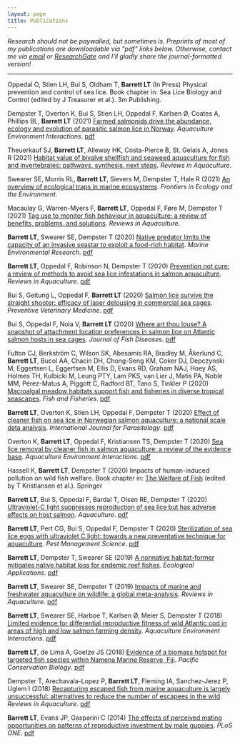 ```yaml
---
layout: page
title: Publications
---
```


*Research should not be paywalled, but sometimes is. Preprints of most of my publications are downloadable via "pdf" links below. Otherwise, contact me via [email](luke.barrett@unimelb.edu.au) or [ResearchGate](https://www.researchgate.net/profile/Luke_Barrett) and I'll gladly share the journal-formatted version!*

---

Oppedal O, Stien LH, Bui S, Oldham T, **Barrett LT** (In Press) Physical prevention and control of sea lice. Book chapter in: Sea Lice Biology and Control (edited by J Treasurer et al.). 3m Publishing.

Dempster T, Overton K, Bui S, Stien LH, Oppedal F, Karlsen Ø, Coates A, Phillips BL, **Barrett LT** (2021) [Farmed salmonids drive the abundance, ecology and evolution of parasitic salmon lice in Norway](https://doi.org/10.3354/aei00402). *Aquaculture Environment Interactions*. [pdf](pdfs/Dempster-et-al-2021-AEI-farmed-vs-wild-hosts.pdf)

Theuerkauf SJ, **Barrett LT**, Alleway HK, Costa-Pierce B, St. Gelais A, Jones R (2021) [Habitat value of bivalve shellfish and seaweed aquaculture for fish and invertebrates: pathways, synthesis, next steps](https://doi.org/10.1111/raq.12584). *Reviews in Aquaculture*.

Swearer SE, Morris RL, **Barrett LT**, Sievers M, Dempster T, Hale R (2021) [An overview of ecological traps in marine ecosystems](https://doi.org/10.1002/fee.2322). *Frontiers in Ecology and the Environment*. 

Macaulay G, Warren-Myers F, **Barrett LT**, Oppedal F, Føre M, Dempster T (2021) [Tag use to monitor fish behaviour in aquaculture: a review of benefits, problems, and solutions](https://doi.org/10.1111/raq.12534). *Reviews in Aquaculture*.

**Barrett LT**, Swearer SE, Dempster T (2020) [Native predator limits the capacity of an invasive seastar to exploit a food-rich habitat](https://doi.org/10.1016/j.marenvres.2020.105152). *Marine Environmental Research*. [pdf](pdfs/Barrett-et-al-2020-MERE-seastars.pdf)

**Barrett LT**, Oppedal F, Robinson N, Dempster T (2020) [Prevention not cure: a review of methods to avoid sea lice infestations in salmon aquaculture](http://dx.doi.org/10.1111/raq.12456). *Reviews in Aquaculture*. [pdf](pdfs/Barrett-et-al-2020-RAQ-prev-methods.pdf)

Bui S, Geitung L, Oppedal F, **Barrett LT** (2020) [Salmon lice survive the straight shooter: efficacy of laser delousing in commercial sea cages](https://doi.org/10.1016/j.prevetmed.2020.105063). *Preventive Veterinary Medicine*. [pdf](pdfs/Bui-et-al-2020-PVM-laser.pdf)

Bui S, Oppedal F, Nola V, **Barrett LT** (2020) [Where art thou louse? A snapshot of attachment location preferences in salmon lice on Atlantic salmon hosts in sea cages](https://doi.org/10.1111/jfd.13167). *Journal of Fish Diseases*. [pdf](pdfs/Bui-et-al-2020-JFishDis-attach-locs.pdf)

Fulton CJ, Berkström C, Wilson SK, Abesamis RA, Bradley M, Åkerlund C, **Barrett LT**, Bucol AA, Chacin DH, Chong-Seng KM, Coker DJ, Depczynski M, Eggertsen L, Eggertsen M, Ellis D, Evans RD, Graham NAJ, Hoey AS, Holmes TH, Kulbicki M, Leung PTY, Lam PKS, van Lier J, Matis PA, Noble MM, Pérez-Matus A, Piggott C, Radford BT, Tano S, Tinkler P (2020) [Macroalgal meadow habitats support fish and fisheries in diverse tropical seascapes](https://dx.doi.org/10.1111/faf.12455). *Fish and Fisheries*. [pdf](pdfs/Fulton-et-al-2020-FishandFisheries-seaweed.pdf)

**Barrett LT**, Overton K, Stien LH, Oppedal F, Dempster T (2020) [Effect of cleaner fish on sea lice in Norwegian salmon aquaculture: a national scale data analysis](https://doi.org/10.1016/j.ijpara.2019.12.005). *International Journal for Parasitology*. [pdf](pdfs/Barrett-et-al-2020-IJPara-cleaner-fish.pdf)

Overton K, **Barrett LT**, Oppedal F, Kristiansen TS, Dempster T (2020) [Sea lice removal by cleaner fish in salmon aquaculture: a review of the evidence base](https://doi.org/10.3354/aei00345). *Aquaculture Environment Interactions*. [pdf](pdfs/Overton-et-al-2020-AEI-cleaner-fish.pdf)

Hassell K, **Barrett LT**, Dempster T (2020) Impacts of human-induced pollution on wild fish welfare. Book chapter in: [The Welfare of Fish](https://www.springer.com/gp/book/9783030416744#aboutBook) (edited by T Kristiansen et al.). Springer

**Barrett LT**, Bui S, Oppedal F, Bardal T, Olsen RE, Dempster T (2020) [Ultraviolet-C light suppresses reproduction of sea lice but has adverse effects on host salmon](https://doi.org/10.1016/j.aquaculture.2020.734954). *Aquaculture*. [pdf](pdfs/Barrett-et-al-2020-Aquaculture-UVC.pdf)

**Barrett LT**, Pert CG, Bui S, Oppedal F, Dempster T (2020) [Sterilization of sea lice eggs with ultraviolet C light: towards a new preventative technique for aquaculture](https://doi.org/10.1002/ps.5595). *Pest Management Science*. [pdf](pdfs/Barrett-et-al-2019-PMS-UVC.pdf)

**Barrett LT**, Dempster T, Swearer SE (2019) [A nonnative habitat-former mitigates native habitat loss for endemic reef fishes](https://doi.org/10.1002/eap.1956). *Ecological Applications*. [pdf](pdfs/Barrett-et-al-2019-EcolApps-wakame.pdf)

**Barrett LT**, Swearer SE, Dempster T (2019) [Impacts of marine and freshwater aquaculture on wildlife: a global meta-analysis](https://doi.org/10.1111/RAQ.12277). *Reviews in Aquaculture*. [pdf](pdfs/Barrett-et-al-2019-RAQ-wildlife.pdf)

**Barrett LT**, Swearer SE, Harboe T, Karlsen Ø, Meier S, Dempster T (2018) [Limited evidence for differential reproductive fitness of wild Atlantic cod in areas of high and low salmon farming density](https://doi.org/10.3354/aei00275). *Aquaculture Environment Interactions*. [pdf](pdfs/Barrett-et-al-2018-AEI-cod.pdf)

**Barrett LT**, de Lima A, Goetze JS (2018) [Evidence of a biomass hotspot for targeted fish species within Namena Marine Reserve, Fiji](https://doi.org/10.1071/PC18034). *Pacific Conservation Biology*. [pdf](pdfs/Barrett-et-al-2018-PCB-Fiji.pdf)

Dempster T, Arechavala-Lopez P, **Barrett LT**, Fleming IA, Sanchez-Jerez P, Uglem I (2018) [Recapturing escaped fish from marine aquaculture is largely unsuccessful: alternatives to reduce the number of escapees in the wild](https://doi.org/10.1111/raq.12153). *Reviews in Aquaculture*. [pdf](pdfs/Dempster-et-al-2018-RAQ-escapes.pdf)

**Barrett LT**, Evans JP, Gasparini C (2014) [The effects of perceived mating opportunities on patterns of reproductive investment by male guppies](https://doi.org/10.1371/journal.pone.0093780). *PLoS ONE*. [pdf](pdfs/Barrett-et-al-2014-PLOSONE-guppies.pdf)
